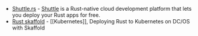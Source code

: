 - [Shuttle.rs](https://github.com/shuttle-hq/shuttle) - [Shuttle](https://www.shuttle.rs/) is a Rust-native cloud development platform that lets you deploy your Rust apps for free.
- [Rust skaffold](https://github.com/shaneutt/dcos-k8s-rust-skaffold-demo) - [[Kubernetes]], Deploying Rust to Kubernetes on DC/OS with Skaffold